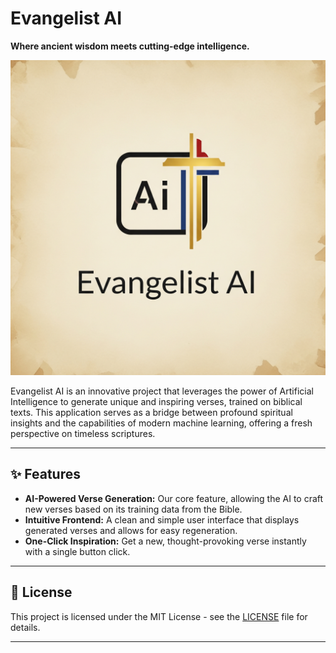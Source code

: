 # Evangelist AI

**Where ancient wisdom meets cutting-edge intelligence.**

![Evangelist AI Logo](assets/EvangelistAILogo.jpg)

Evangelist AI is an innovative project that leverages the power of Artificial Intelligence to generate unique and inspiring verses, trained on biblical texts. This application serves as a bridge between profound spiritual insights and the capabilities of modern machine learning, offering a fresh perspective on timeless scriptures.

---

## ✨ Features

* **AI-Powered Verse Generation:** Our core feature, allowing the AI to craft new verses based on its training data from the Bible.
* **Intuitive Frontend:** A clean and simple user interface that displays generated verses and allows for easy regeneration.
* **One-Click Inspiration:** Get a new, thought-provoking verse instantly with a single button click.
---



## 📜 License

This project is licensed under the MIT License - see the [LICENSE](LICENSE) file for details.

---
